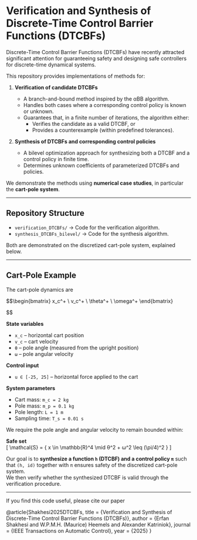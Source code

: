 # Verification and Synthesis of Discrete-Time Control Barrier Functions (DTCBFs)

Discrete-Time Control Barrier Functions (DTCBFs) have recently attracted significant attention for guaranteeing safety and designing safe controllers for discrete-time dynamical systems.  

This repository provides implementations of methods for:

1. **Verification of candidate DTCBFs**  
   - A branch-and-bound method inspired by the αBB algorithm.  
   - Handles both cases where a corresponding control policy is known or unknown.  
   - Guarantees that, in a finite number of iterations, the algorithm either:  
     - Verifies the candidate as a valid DTCBF, or  
     - Provides a counterexample (within predefined tolerances).  

2. **Synthesis of DTCBFs and corresponding control policies**  
   - A bilevel optimization approach for synthesizing both a DTCBF and a control policy in finite time.  
   - Determines unknown coefficients of parameterized DTCBFs and policies.  

We demonstrate the methods using **numerical case studies**, in particular the **cart-pole system**.

---

## Repository Structure

- `verification_DTCBFs/` → Code for the verification algorithm.  
- `synthesis_DTCBFs_bilevel/` → Code for the synthesis algorithm.  

Both are demonstrated on the discretized cart-pole system, explained below.

---

## Cart-Pole Example

The cart-pole dynamics are 


$$\begin{bmatrix}
    x_c^+ \\
    v_c^+ \\
    \theta^+ \\
    \omega^+
\end{bmatrix}

$$


**State variables**  
- `x_c` – horizontal cart position  
- `v_c` – cart velocity  
- `θ` – pole angle (measured from the upright position)  
- `ω` – pole angular velocity  

**Control input**  
- `u ∈ [-25, 25]` – horizontal force applied to the cart  

**System parameters**  
- Cart mass: `m_c = 2 kg`  
- Pole mass: `m_p = 0.1 kg`  
- Pole length: `L = 1 m`  
- Sampling time: `T_s = 0.01 s`  

We require the pole angle and angular velocity to remain bounded within:

**Safe set**  
\[
\mathcal{S} = \{ x \in \mathbb{R}^4 \mid θ^2 + ω^2 \leq (\pi/4)^2 \}
\]

Our goal is to **synthesize a function `h` (DTCBF) and a control policy `π`** such that `(h, id)` together with `π` ensures safety of the discretized cart-pole system.  
We then verify whether the synthesized DTCBF is valid through the verification procedure.  

---

If you find this code useful, please cite our paper

@article{Shakhesi2025DTCBFs,
  title     = {Verification and Synthesis of Discrete-Time Control Barrier Functions (DTCBFs)},
  author    = {Erfan Shakhesi and W.P.M.H. (Maurice) Heemels and Alexander Katriniok},
  journal   = {IEEE Transactions on Automatic Control},
  year      = {2025}
}
